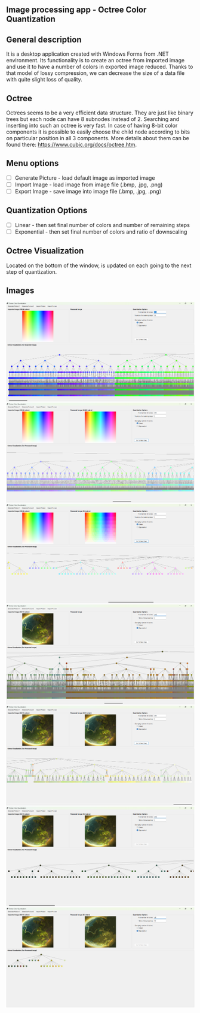 ## Image processing app - Octree Color Quantization

## General description
It is a desktop application created with Windows Forms from .NET environment. Its functionality is to create an octree from imported image and use it to have a number of colors in exported image reduced. Thanks to that model of lossy compression, we can decrease the size of a data file with quite slight loss of quality.

## Octree
Octrees seems to be a very efficient data structure. They are just like binary trees but each node can have 8 subnodes instead of 2. Searching and inserting into such an octree is very fast. In case of having 8-bit color components it is possible to easily choose the child node according to bits on particular position in all 3 components. More details about them can be found there: https://www.cubic.org/docs/octree.htm.

## Menu options
- [ ] Generate Picture - load default image as imported image
- [ ] Import Image - load image from image file (.bmp, .jpg, .png)
- [ ] Export Image - save image into image file (.bmp, .jpg, .png)

## Quantization Options
- [ ] Linear - then set final number of colors and number of remaining steps
- [ ] Exponential - then set final number of colors and ratio of downscaling

## Octree Visualization
Located on the bottom of the window, is updated on each going to the next step of quantization.

## Images
![Image 1](Images/image_1_1.png)
![Image 1](Images/image_1_2.png)
![Image 1](Images/image_1_3.png)
![Image 2](Images/image_2_1.png)
![Image 2](Images/image_2_2.png)
![Image 2](Images/image_2_3.png)
![Image 2](Images/image_2_4.png)
